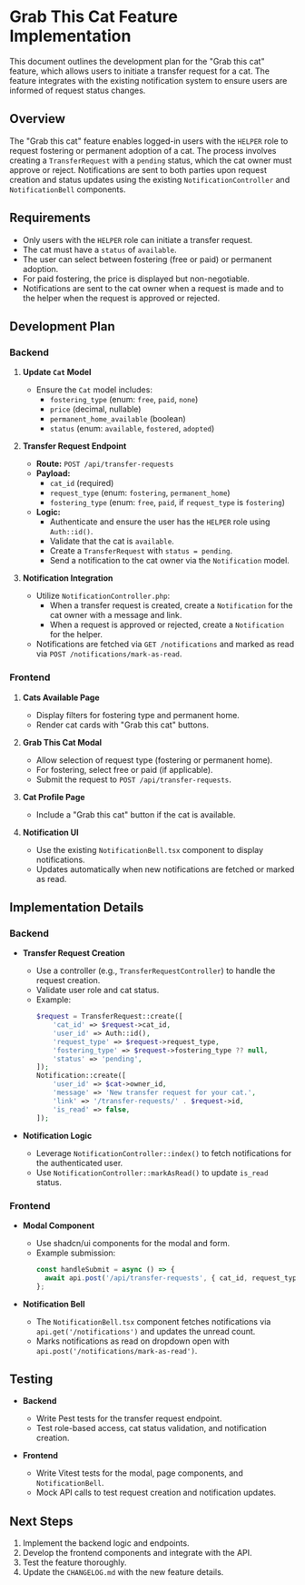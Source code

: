 # Grab This Cat Feature Implementation

This document outlines the development plan for the "Grab this cat" feature, which allows users to initiate a transfer request for a cat. The feature integrates with the existing notification system to ensure users are informed of request status changes.

## Overview

The "Grab this cat" feature enables logged-in users with the `HELPER` role to request fostering or permanent adoption of a cat. The process involves creating a `TransferRequest` with a `pending` status, which the cat owner must approve or reject. Notifications are sent to both parties upon request creation and status updates using the existing `NotificationController` and `NotificationBell` components.

## Requirements

- Only users with the `HELPER` role can initiate a transfer request.
- The cat must have a `status` of `available`.
- The user can select between fostering (free or paid) or permanent adoption.
- For paid fostering, the price is displayed but non-negotiable.
- Notifications are sent to the cat owner when a request is made and to the helper when the request is approved or rejected.

## Development Plan

### Backend

1. **Update `Cat` Model**
   - Ensure the `Cat` model includes:
     - `fostering_type` (enum: `free`, `paid`, `none`)
     - `price` (decimal, nullable)
     - `permanent_home_available` (boolean)
     - `status` (enum: `available`, `fostered`, `adopted`)

2. **Transfer Request Endpoint**
   - **Route:** `POST /api/transfer-requests`
   - **Payload:**
     - `cat_id` (required)
     - `request_type` (enum: `fostering`, `permanent_home`)
     - `fostering_type` (enum: `free`, `paid`, if `request_type` is `fostering`)
   - **Logic:**
     - Authenticate and ensure the user has the `HELPER` role using `Auth::id()`.
     - Validate that the cat is `available`.
     - Create a `TransferRequest` with `status = pending`.
     - Send a notification to the cat owner via the `Notification` model.

3. **Notification Integration**
   - Utilize `NotificationController.php`:
     - When a transfer request is created, create a `Notification` for the cat owner with a message and link.
     - When a request is approved or rejected, create a `Notification` for the helper.
   - Notifications are fetched via `GET /notifications` and marked as read via `POST /notifications/mark-as-read`.

### Frontend

1. **Cats Available Page**
   - Display filters for fostering type and permanent home.
   - Render cat cards with "Grab this cat" buttons.

2. **Grab This Cat Modal**
   - Allow selection of request type (fostering or permanent home).
   - For fostering, select free or paid (if applicable).
   - Submit the request to `POST /api/transfer-requests`.

3. **Cat Profile Page**
   - Include a "Grab this cat" button if the cat is available.

4. **Notification UI**
   - Use the existing `NotificationBell.tsx` component to display notifications.
   - Updates automatically when new notifications are fetched or marked as read.

## Implementation Details

### Backend

- **Transfer Request Creation**
  - Use a controller (e.g., `TransferRequestController`) to handle the request creation.
  - Validate user role and cat status.
  - Example:
    ```php
    $request = TransferRequest::create([
        'cat_id' => $request->cat_id,
        'user_id' => Auth::id(),
        'request_type' => $request->request_type,
        'fostering_type' => $request->fostering_type ?? null,
        'status' => 'pending',
    ]);
    Notification::create([
        'user_id' => $cat->owner_id,
        'message' => 'New transfer request for your cat.',
        'link' => '/transfer-requests/' . $request->id,
        'is_read' => false,
    ]);
    ```

- **Notification Logic**
  - Leverage `NotificationController::index()` to fetch notifications for the authenticated user.
  - Use `NotificationController::markAsRead()` to update `is_read` status.

### Frontend

- **Modal Component**
  - Use shadcn/ui components for the modal and form.
  - Example submission:
    ```typescript
    const handleSubmit = async () => {
      await api.post('/api/transfer-requests', { cat_id, request_type, fostering_type });
    };
    ```

- **Notification Bell**
  - The `NotificationBell.tsx` component fetches notifications via `api.get('/notifications')` and updates the unread count.
  - Marks notifications as read on dropdown open with `api.post('/notifications/mark-as-read')`.

## Testing

- **Backend**
  - Write Pest tests for the transfer request endpoint.
  - Test role-based access, cat status validation, and notification creation.

- **Frontend**
  - Write Vitest tests for the modal, page components, and `NotificationBell`.
  - Mock API calls to test request creation and notification updates.

## Next Steps

1. Implement the backend logic and endpoints.
2. Develop the frontend components and integrate with the API.
3. Test the feature thoroughly.
4. Update the `CHANGELOG.md` with the new feature details.